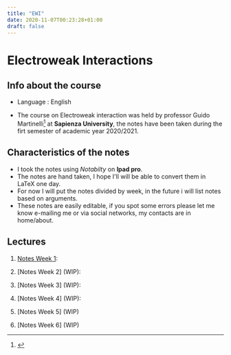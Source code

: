 ```yaml
---
title: "EWI"
date: 2020-11-07T00:23:28+01:00
draft: false
---
```



# Electroweak Interactions

## Info about the course

* Language : English

* The course on Electroweak interaction was held by professor Guido Martinelli[^1] at **Sapienza University**, the notes have been taken during the firt semester of academic year 2020/2021.

## Characteristics of the notes

- I took the notes using _Notabilty_ on **Ipad pro**.
- The notes are hand taken, I hope I'll will be able to convert them in LaTeX one day.
- For now I will put the notes divided by week, in the future i will list notes based on arguments.
- These notes are easily editable, if you spot some errors please let me know e-mailing me or via social networks, my contacts are in home/about. 


## Lectures

1. [Notes Week 1](https://drive.google.com/file/d/1hcOSUcbt5h5Ckw_RHINuR536g-veK4Jl/view?usp=sharing):

2. [Notes Week 2] (WIP):

3. [Notes Week 3] (WIP):

4. [Notes Week 4] (WIP):

5. [Notes Week 5] (WIP)

6. [Notes Week 6] (WIP)

[^1]: []()